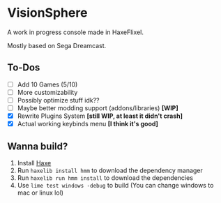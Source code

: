 # VisionSphere

A work in progress console made in HaxeFlixel.

Mostly based on Sega Dreamcast.

## To-Dos
* [ ] Add 10 Games (5/10)
* [ ] More customizability
* [ ] Possibly optimize stuff idk??
* [ ] Maybe better modding support (addons/libraries) **[WIP]**
* [X] Rewrite Plugins System **[still WIP, at least it didn't crash]**
* [X] Actual working keybinds menu **[I think it's good]**

## Wanna build?

1. Install [Haxe](https://haxe.org/download/)
2. Run `haxelib install hmm` to download the dependency manager
3. Run `haxelib run hmm install` to download the dependencies
4. Use `lime test windows -debug` to build (You can change windows to mac or linux lol)